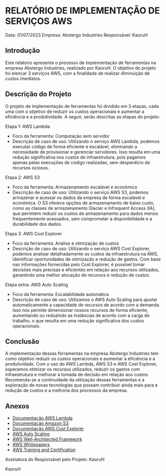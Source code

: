 # RELATÓRIO DE IMPLEMENTAÇÃO DE SERVIÇOS AWS

Data: 01/07/2023
Empresa: Abstergo Industries 
Responsável: KaoruH

## Introdução
Este relatório apresenta o processo de implementação de ferramentas na empresa Abstergo Industries, realizado por KaoruH. O objetivo do projeto foi elencar 3 serviços AWS, com a finalidade de realizar diminuição de custos imediatos.

## Descrição do Projeto
O projeto de implementação de ferramentas foi dividido em 3 etapas, cada uma com o objetivo de reduzir os custos operacionais e aumentar a eficiência e a produtividade. A seguir, serão descritas as etapas do projeto:

Etapa 1: AWS Lambda

- Foco da ferramenta: Computação sem servidor
- Descrição de caso de uso: Utilizando o serviço AWS Lambda, podemos executar código de forma eficiente e escalável, eliminando a necessidade de provisionar e gerenciar servidores. Isso resulta em uma redução significativa nos custos de infraestrutura, pois pagamos apenas pelas execuções de código realizadas, sem desperdício de recursos ociosos.

Etapa 2: AWS S3

- Foco da ferramenta: Armazenamento escalável e econômico
- Descrição de caso de uso: Utilizando o serviço AWS S3, podemos armazenar e acessar os dados da empresa de forma escalável e econômica. O S3 oferece opções de armazenamento de baixo custo, como as classes de armazenamento Glacier e Infrequent Access (IA), que permitem reduzir os custos de armazenamento para dados menos frequentemente acessados, sem comprometer a disponibilidade e a durabilidade dos dados.

Etapa 3: AWS Cost Explorer

- Foco da ferramenta: Análise e otimização de custos
- Descrição de caso de uso: Utilizando o serviço AWS Cost Explorer, podemos analisar detalhadamente os custos da infraestrutura na AWS, identificar oportunidades de otimização e redução de gastos. Com base nas informações fornecidas pelo Cost Explorer, é possível tomar decisões mais precisas e eficientes em relação aos recursos utilizados, garantindo uma melhor alocação de recursos e redução de custos.

Etapa extra: AWS Auto Scaling

- Foco da ferramenta: Escalabilidade automática
- Descrição de caso de uso: Utilizamos o AWS Auto Scaling para ajustar automaticamente a capacidade de recursos de acordo com a demanda. Isso nos permite dimensionar nossos recursos de forma eficiente, aumentando ou reduzindo as instâncias de acordo com a carga de trabalho, o que resulta em uma redução significativa dos custos operacionais.

## Conclusão

A implementação dessas ferramentas na empresa Abstergo Industries tem como objetivo reduzir os custos operacionais e aumentar a eficiência e a produtividade. Com o uso do AWS Lambda, AWS S3 e AWS Cost Explorer, esperamos otimizar os recursos utilizados, reduzir os gastos com infraestrutura e melhorar a tomada de decisão em relação aos custos. Recomenda-se a continuidade da utilização dessas ferramentas e a exploração de novas tecnologias que possam contribuir ainda mais para a redução de custos e a melhoria dos processos da empresa.

## Anexos

- [Documentação AWS Lambda](https://docs.aws.amazon.com/lambda/index.html)
- [Documentação Amazon S3](https://docs.aws.amazon.com/s3/index.html)
- [Documentação AWS Cost Explorer](https://docs.aws.amazon.com/awsaccountbilling/latest/aboutv2/cost-explorer.html)
- [AWS Auto Scaling](https://aws.amazon.com/autoscaling/)
- [AWS Well-Architected Framework](https://aws.amazon.com/architecture/well-architected/)
- [AWS Whitepapers](https://aws.amazon.com/whitepapers/)
- [AWS Training and Certification](https://aws.amazon.com/training/)

Assinatura do Responsável pelo Projeto: KaoruH

KaoruH